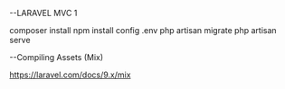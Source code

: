 --LARAVEL MVC 1

composer install
npm install
config .env
php artisan migrate
php artisan serve

--Compiling Assets (Mix)

https://laravel.com/docs/9.x/mix

